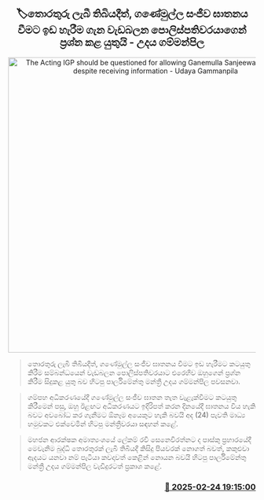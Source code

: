 <p align='center'><b><h2 align='center' title='The Acting IGP should be questioned for allowing Ganemulla Sanjeewa to be killed despite receiving information - Udaya Gammanpila'>🏷තොරතුරු ලැබී තිබියදීත්, ගණේමුල්ල සංජීව ඝාතනය වීමට ඉඩ හැරීම ගැන වැඩබලන පොලිස්පතිවරයාගෙන් ප්‍රශ්න කළ යුතුයි - උදය ගම්මන්පිල</h2></b></p>
<p align='center'><img src='https://helakuru.sgp1.cdn.digitaloceanspaces.com/esana/images/lib/udaya-gammanpila-media-2025-budget.jpg' width='600' alt='The Acting IGP should be questioned for allowing Ganemulla Sanjeewa to be killed despite receiving information - Udaya Gammanpila'></p>

> තොරතුරු ලැබී තිබියදීත්, ගණේමුල්ල සංජීව ඝාතනය වීමට ඉඩ හැරීමට කටයුතු කිරීම සම්බන්ධයෙන් වැඩබලන පොලිස්පතිවරයාට එරෙහිව ඔහුගෙන් ප්‍රශ්න කිරීම සිදුකළ යුතු බව හිටපු පාර්ලිමේන්තු මන්ත්‍රී උදය ගම්මන්පිල පවසනවා.

> ගම්පහ අධිකරණයේදී ගණේමුල්ල සංජීව ඝාතන තැත වැළැක්වීමට කටයුතු කිරීමෙන් පසු, ඔහු ඊළඟට අධිකරණයට ඉදිරිපත් කරන දිනයේදී ඝාතනය විය හැකි බවට අවබෝධ කර ගැනීමට ඕනෑම අයෙකුට හැකි බවයි අද (24) පැවති මාධ්‍ය හමුවකට එක්වෙමින් හිටපු මන්ත්‍රීවරයා සඳහන් කළේ.

> මහජන ආරක්ෂක අමාත්‍යංශයේ ලේකම් රවී සෙනෙවිරත්නට ද පාස්කු ප්‍රහාරයේදී මෙවැනිම බුද්ධි තොරතුරක් ලැබී තිබියදී කිසිදු පියවරක් නොගත් බවත්, කකුළුවා ඇදයට යනවා නම් පැටියා කවදාවත් කෙළින් නොයන බවයි හිටපු පාර්ලිමේන්තු මන්ත්‍රී උදය ගම්මන්පිල වැඩිදුරටත් ප්‍රකාශ කළේ. 



<h3 align='right'><a href='https://www.helakuru.lk/esana/p/107767/'>📅 2025-02-24 19:15:00</a></h3>
